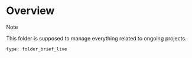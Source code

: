 # Overview

 > [!NOTE]
> This folder is supposed to manage everything related to ongoing projects.

```ccard
type: folder_brief_live
```
